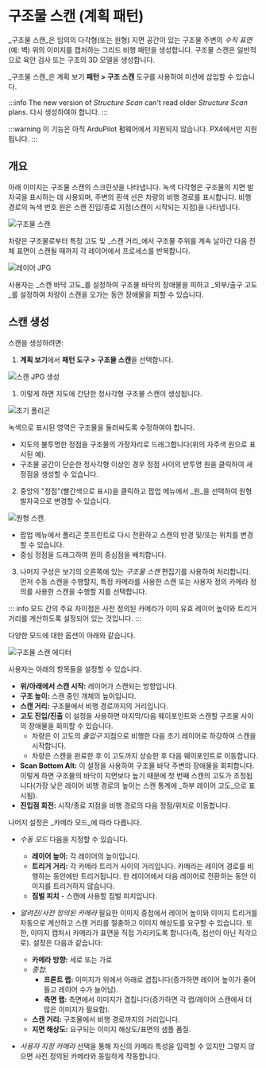 # 구조물 스캔 (계획 패턴)

_구조물 스캔_은 임의의 다각형(또는 원형) 지면 공간이 있는 구조물 주변의 _수직 표면_(예: 벽) 위의 이미지를 캡처하는 그리드 비행 패턴을 생성합니다.
구조물 스캔은 일반적으로 육안 검사 또는 구조의 3D 모델을 생성합니다.

_구조물 스캔_은 계획 보기 **패턴 > 구조 스캔** 도구를 사용하여 미션에 삽입할 수 있습니다.

:::info
The new version of _Structure Scan_ can't read older _Structure Scan_ plans. 다시 생성하여야 합니다.
:::

:::warning
이 기능은 아직 ArduPilot 펌웨어에서 지원되지 않습니다.
PX4에서만 지원됩니다.
:::

## 개요

아래 이미지는 구조물 스캔의 스크린샷을 나타냅니다.
녹색 다각형은 구조물의 지면 발자국을 표시하는 데 사용되며, 주변의 흰색 선은 차량의 비행 경로를 표시합니다.
비행 경로의 녹색 번호 원은 스캔 진입/종료 지점(스캔이 시작되는 지점)을 나타냅니다.

![구조물 스캔](../../../assets/plan/structure_scan_v2/structure_scan.jpg)

차량은 구조물로부터 특정 고도 및 _스캔 거리_에서 구조물 주위를 계속 날아간 다음 전체 표면이 스캔될 때까지 각 레이어에서 프로세스를 반복합니다.

![레이어 JPG](../../../assets/plan/structure_scan_v2/layers.jpg)

사용자는 _스캔 바닥 고도_를 설정하여 구조물 바닥의 장애물을 피하고 _외부/출구 고도_를 설정하여 차량이 스캔을 오가는 동안 장애물을 피할 수 있습니다.

## 스캔 생성

스캔을 생성하려면:

1. **계획 보기**에서 **패턴 도구 > 구조물 스캔**을 선택합니다.

![스캔 JPG 생성](../../../assets/plan/structure_scan_v2/create_scan.jpg)

1. 이렇게 하면 지도에 간단한 정사각형 구조물 스캔이 생성됩니다.

  ![초기 폴리곤](../../../assets/plan/structure_scan_v2/initial_polygon_scan.jpg)

  녹색으로 표시된 영역은 구조물을 둘러싸도록 수정하여야 합니다.

  - 지도의 불투명한 정점을 구조물의 가장자리로 드래그합니다(위의 자주색 원으로 표시된 예).
  - 구조물 공간이 단순한 정사각형 이상인 경우 정점 사이의 반투명 원을 클릭하여 새 정점을 생성할 수 있습니다.

2. 중앙의 "정점"(빨간색으로 표시)을 클릭하고 팝업 메뉴에서 _원_을 선택하여 원형 발자국으로 변경할 수 있습니다.

  ![원형 스캔](../../../assets/plan/structure_scan_v2/circle_scan.jpg).

  - 팝업 메뉴에서 폴리곤 풋프린트로 다시 전환하고 스캔의 반경 및/또는 위치를 변경할 수 있습니다.
  - 중심 정점을 드래그하여 원의 중심점을 배치합니다.

3. 나머지 구성은 보기의 오른쪽에 있는 _구조물 스캔_ 편집기를 사용하여 처리합니다.
  먼저 수동 스캔을 수행할지, 특정 카메라를 사용한 스캔 또는 사용자 정의 카메라 정의를 사용한 스캔을 수행할 지를 선택합니다.

  ::: info
  모드 간의 주요 차이점은 사전 정의된 카메라가 이미 유효 레이어 높이와 트리거 거리를 계산하도록 설정되어 있는 것입니다.
  :::

  다양한 모드에 대한 옵션이 아래와 같습니다.

  ![구조물 스캔 에디터](../../../assets/plan/structure_scan_v2/editor_options.jpg)

사용자는 아래의 항목들을 설정할 수 있습니다.

- **위/아래에서 스캔 시작:** 레이어가 스캔되는 방향입니다.
- **구조 높이:** 스캔 중인 개체의 높이입니다.
- **스캔 거리:** 구조물에서 비행 경로까지의 거리입니다.
- **고도 진입/진출** 이 설정을 사용하면 마지막/다음 웨이포인트와 스캔할 구조물 사이의 장애물을 회피할 수 있습니다.
  - 차량은 이 고도의 _출입구_ 지점으로 비행한 다음 초기 레이어로 하강하여 스캔을 시작합니다.
  - 차량은 스캔을 완료한 후 이 고도까지 상승한 후 다음 웨이포인트로 이동합니다.
- **Scan Bottom Alt:** 이 설정을 사용하여 구조물 바닥 주변의 장애물을 회피합니다.
  이렇게 하면 구조물의 바닥이 지면보다 높기 때문에 첫 번째 스캔의 고도가 조정됩니다(가장 낮은 레이어 비행 경로의 높이는 스캔 통계에 _하부 레이어 고도_으로 표시됨).
- **진입점 회전:** 시작/종료 지점을 비행 경로의 다음 정점/위치로 이동합니다.

나머지 설정은 _카메라 모드_에 따라 다릅니다.

- _수동 모드_ 다음을 지정할 수 있습니다.
  - **레이어 높이:** 각 레이어의 높이입니다.
  - **트리거 거리:** 각 카메라 트리거 사이의 거리입니다.
    카메라는 레이어 경로를 비행하는 동안에만 트리거됩니다.
    한 레이어에서 다음 레이어로 전환하는 동안 이미지를 트리거하지 않습니다.
  - **짐벌 피치** - 스캔에 사용할 짐벌 피치입니다.

- _알려진/사전 정의된 카메라_ 필요한 이미지 중첩에서 레이어 높이와 이미지 트리거를 자동으로 계산하고 스캔 거리를 절충하고 이미지 해상도를 요구할 수 있습니다.
  또한, 이미지 캡처시 카메라가 표면을 직접 가리키도록 합니다(즉, 접선이 아닌 직각으로).
  설정은 다음과 같습니다:

  - **카메라 방향:** 세로 또는 가로
  - _중첩_:
    - **프론트 랩:** 이미지가 위에서 아래로 겹칩니다(증가하면 레이어 높이가 줄어들고 레이어 수가 늘어남).
    - **측면 랩:** 측면에서 이미지가 겹칩니다(증가하면 각 랩/레이어 스캔에서 더 많은 이미지가 필요함).
  - **스캔 거리:** 구조물에서 비행 경로까지의 거리입니다.
  - **지면 해상도:** 요구되는 이미지 해상도/표면의 샘플 품질.

- _사용자 지정 카메라_ 선택을 통해 자신의 카메라 특성을 입력할 수 있지만 그렇지 않으면 사전 정의된 카메라와 동일하게 작동합니다.
